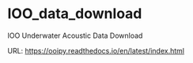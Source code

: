 # IOO_data_download

IOO Underwater Acoustic Data Download

URL:
https://ooipy.readthedocs.io/en/latest/index.html
